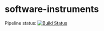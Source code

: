 # software-instruments

Pipeline status: [![Build Status](https://app.travis-ci.com/nasenovska/software-instruments.svg?branch=main)](https://app.travis-ci.com/nasenovska/software-instruments)
